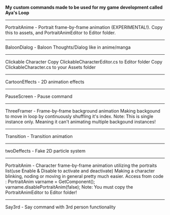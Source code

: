**My custom commands made to be used for my game development called Aya's Loop**  
<hr>
PortraitAnime - Portrait frame-by-frame animation (EXPERIMENTAL!). Copy this to assets, and PortraitAnimEditor to Editor folder.
<hr>
BaloonDialog -  Baloon Thoughts/Dialog like in anime/manga  
<hr>
Clickable Character  
Copy ClickableCharacterEditor.cs to Editor folder  
Copy ClickableCharacter.cs to your Assets folder
<hr>  
CartoonEffects - 2D animation effects  
<hr>
PauseScreen - Pause command  
<hr>
ThreeFramer - Frame-by-frame background animation  
Making backgound to move in loop by continuously shuffling it's index.  
Note: This is single instance only. Meaning it can't animating multiple backgound instances!  
<hr>
Transition - Transition animation  
<hr>
twoDeffects - Fake 2D particle system  
<hr>
PortraitAnim - Character frame-by-frame animation utilizing the portraits list(use Enable & Disable to activate and deactivate)  
Making a character blinking, noding or moving in general pretty much easier.
Access from code : PortraitAnim varname = GetComponent<PortraitAnim>(); varname.disablePortraitAnim(false);  
Note: You must copy the PortraitAnimEditor to Editor folder!  
<hr>  
Say3rd - Say command with 3rd person functionality
